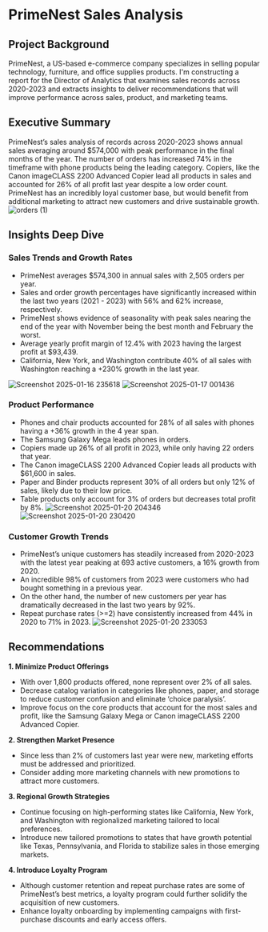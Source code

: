 # PrimeNest Sales Analysis
## Project Background
PrimeNest, a US-based e-commerce company specializes in selling popular technology, furniture, and office supplies products. I'm constructing a report for the Director of Analytics that examines sales records across 2020-2023 and extracts insights to deliver recommendations that will improve performance across sales, product, and marketing teams.
## Executive Summary
PrimeNest’s sales analysis of records across 2020-2023 shows annual sales averaging around $574,000 with peak performance in the final months of the year. The number of orders has increased 74% in the timeframe with phone products being the leading category. Copiers, like the Canon imageCLASS 2200 Advanced Copier lead all products in sales and accounted for 26% of all profit last year despite a low order count. PrimeNest has an incredibly loyal customer base, but would benefit from additional marketing to attract new customers and drive sustainable growth.
![orders (1)](https://github.com/user-attachments/assets/3b487e5a-c619-4110-9e25-10c64bd8f5cf)
## Insights Deep Dive
### Sales Trends and Growth Rates
- PrimeNest averages $574,300 in annual sales with 2,505 orders per year.
- Sales and order growth percentages have significantly increased within the last two years (2021 - 2023) with 56% and 62% increase, respectively.
- PrimeNest shows evidence of seasonality with peak sales nearing the end of the year with November being the best month and February the worst.
- Average yearly profit margin of 12.4% with 2023 having the largest profit at $93,439.
- California, New York, and Washington contribute 40% of all sales with Washington reaching a +230% growth in the last year.

![Screenshot 2025-01-16 235618](https://github.com/user-attachments/assets/a8c217ee-5a21-4e91-bee3-41a6600386e0)
![Screenshot 2025-01-17 001436](https://github.com/user-attachments/assets/b2e18f02-63c5-478f-830c-906c19ba4259)
### Product Performance
- Phones and chair products accounted for 28% of all sales with phones having a +36% growth in the 4 year span.
- The Samsung Galaxy Mega leads phones in orders.
- Copiers made up 26% of all profit in 2023, while only having 22 orders that year.
- The Canon imageCLASS 2200 Advanced Copier leads all products with $61,600 in sales.
- Paper and Binder products represent 30% of all orders but only 12% of sales, likely due to their low price.
- Table products only account for 3% of orders but decreases total profit by 8%.
![Screenshot 2025-01-20 204346](https://github.com/user-attachments/assets/608fe077-1e7e-492b-8389-45bef544f63b)
![Screenshot 2025-01-20 230420](https://github.com/user-attachments/assets/0f0e5475-8030-450f-b01f-160af4a42ec0)
### Customer Growth Trends
- PrimeNest’s unique customers has steadily increased from 2020-2023 with the latest year peaking at 693 active customers, a 16% growth from 2020.
- An incredible 98% of customers from 2023 were customers who had bought something in a previous year.
- On the other hand, the number of new customers per year has dramatically decreased in the last two years by 92%.
- Repeat purchase rates (>=2) have consistently increased from 44% in 2020 to 71% in 2023.
![Screenshot 2025-01-20 233053](https://github.com/user-attachments/assets/2859c8f9-0dbb-4e74-a0d6-7003aa0fde5a)
## Recommendations
**1. Minimize Product Offerings**
- With over 1,800 products offered, none represent over 2% of all sales.
- Decrease catalog variation in categories like phones, paper, and storage to reduce customer confusion and eliminate ‘choice paralysis’.
- Improve focus on the core products that account for the most sales and profit, like the Samsung Galaxy Mega or Canon imageCLASS 2200 Advanced Copier.


**2. Strengthen Market Presence**
- Since less than 2% of customers last year were new, marketing efforts must be addressed and prioritized.
- Consider adding more marketing channels with new promotions to attract more customers.


**3. Regional Growth Strategies**
- Continue focusing on high-performing states like California, New York, and Washington with regionalized marketing tailored to local preferences.
- Introduce new tailored promotions to states that have growth potential like Texas, Pennsylvania, and Florida to stabilize sales in those emerging markets.


**4. Introduce Loyalty Program**
- Although customer retention and repeat purchase rates are some of PrimeNest’s best metrics, a loyalty program could further solidify the acquisition of new customers.
- Enhance loyalty onboarding by implementing campaigns with first-purchase discounts and early access offers.





